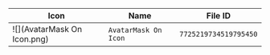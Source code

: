 | Icon | Name | File ID |
| ---  | ---  | ---     |
| ![](AvatarMask On Icon.png) | `AvatarMask On Icon` | `7725219734519795450` |

